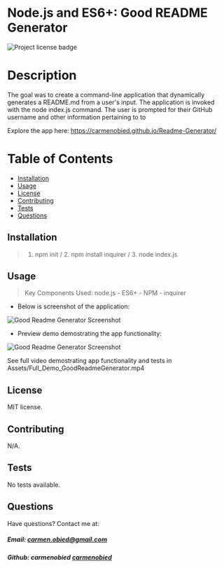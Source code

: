 # Node.js and ES6+: Good README Generator
 
![Project license badge](https://img.shields.io/badge/license-MIT-brightgreen)      

  # Description
  The goal was to create a command-line application that dynamically generates a README.md from a user's input. The application is invoked with the node index.js command. The user is prompted for their GitHub username and other information pertaining to to 

  Explore the app here: https://carmenobied.github.io/Readme-Generator/

  # Table of Contents

  * [Installation](#Installation)
  * [Usage](#Usage)
  * [License](#License)
  * [Contributing](#Contributing)
  * [Tests](#Tests)
  * [Questions](#Questions)
  
  ## Installation
  > 1. npm init / 2. npm install inquirer / 3. node index.js

  ## Usage
  > Key Components Used: node.js - ES6+ - NPM - inquirer

* Below is screenshot of the application:

![Good Readme Generator Screenshot](Short_Demo_GoodReadmeGenerator.gif)

* Preview demo demostrating the app functionality:

![Good Readme Generator Screenshot](Screenshot_GoodReadmeGenerator.png)

See full video demostrating app functionality and tests in Assets/Full_Demo_GoodReadmeGenerator.mp4

  ## License
  MIT license. 

  ## Contributing
  N/A.

  ## Tests
  No tests available.

  ## Questions  
  Have questions? Contact me at:
  ##### Email: carmen.obied@gmail.com
  ##### Github:  **carmenobied** [carmenobied](https://github.com/carmenobied)